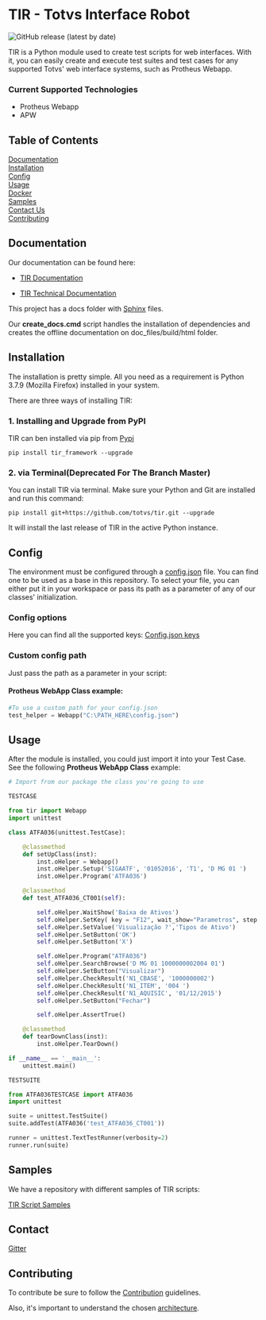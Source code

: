# TIR - Totvs Interface Robot
![GitHub release (latest by date)](https://img.shields.io/github/v/release/totvs/tir)

TIR is a Python module used to create test scripts for web interfaces. With it, you can easily create and execute test suites and test cases for any supported Totvs' web interface systems, such as Protheus Webapp.

### Current Supported Technologies

- Protheus Webapp
- APW

## Table of Contents

[Documentation](#documentation)<br>
[Installation](#installation)<br>
[Config](#config)<br>
[Usage](#usage)<br>
[Docker](#docker)<br>
[Samples](#samples)<br>
[Contact Us](#contact)<br>
[Contributing](#contributing)

## Documentation
Our documentation can be found here:

- [TIR Documentation](https://totvs.github.io/tir-docs/)

- [TIR Technical Documentation](https://totvs.github.io/tir/)

This project has a docs folder with [Sphinx](http://www.sphinx-doc.org/en/master/) files.

Our **create_docs.cmd** script handles the installation of dependencies and creates the offline documentation on doc_files/build/html folder.

## Installation

The installation is pretty simple. All you need as a requirement is Python 3.7.9 (Mozilla Firefox) installed in your system.

There are three ways of installing TIR:

### 1. Installing and Upgrade from PyPI

TIR can ben installed via pip from [Pypi](https://pypi.org/project/tir-framework/)

```shell
pip install tir_framework --upgrade
```

### 2. via Terminal(Deprecated For The Branch Master)

You can install TIR via terminal. Make sure your Python and Git are installed and run this command:

```shell
pip install git+https://github.com/totvs/tir.git --upgrade
```

It will install the last release of TIR in the active Python instance.

## Config

The environment must be configured through a [config.json](config.json) file.
You can find one to be used as a base in this repository. To select your file,
you can either put it in your workspace or pass its path as a parameter of any of our classes' initialization.

### Config options

Here you can find all the supported keys: [Config.json keys](https://totvs.github.io/tir/configjson)

### Custom config path

Just pass the path as a parameter in your script:

#### Protheus WebApp Class example:
```python
#To use a custom path for your config.json
test_helper = Webapp("C:\PATH_HERE\config.json")
```

## Usage

After the module is installed, you could just import it into your Test Case.
See the following **Protheus WebApp Class** example:
```python
# Import from our package the class you're going to use

TESTCASE

from tir import Webapp
import unittest

class ATFA036(unittest.TestCase):

    @classmethod
    def setUpClass(inst):
        inst.oHelper = Webapp()
        inst.oHelper.Setup('SIGAATF', '01052016', 'T1', 'D MG 01 ')
        inst.oHelper.Program('ATFA036')

    @classmethod
    def test_ATFA036_CT001(self):

        self.oHelper.WaitShow('Baixa de Ativos')
        self.oHelper.SetKey( key = "F12", wait_show="Parametros", step = 3)
        self.oHelper.SetValue('Visualização ?','Tipos de Ativo')
        self.oHelper.SetButton('OK')
        self.oHelper.SetButton('X')

        self.oHelper.Program("ATFA036")
        self.oHelper.SearchBrowse('D MG 01 1000000002004 01')
        self.oHelper.SetButton("Visualizar")
        self.oHelper.CheckResult('N1_CBASE', '1000000002')
        self.oHelper.CheckResult('N1_ITEM', '004 ')
        self.oHelper.CheckResult('N1_AQUISIC', '01/12/2015')
        self.oHelper.SetButton("Fechar")

        self.oHelper.AssertTrue()

    @classmethod
    def tearDownClass(inst):
        inst.oHelper.TearDown()  

if __name__ == '__main__':
    unittest.main()

TESTSUITE

from ATFA036TESTCASE import ATFA036
import unittest

suite = unittest.TestSuite()
suite.addTest(ATFA036('test_ATFA036_CT001'))

runner = unittest.TextTestRunner(verbosity=2)
runner.run(suite)
```

## Samples

We have a repository with different samples of TIR scripts:

[TIR Script Samples](https://github.com/totvs/tir-script-samples)

## Contact

[Gitter](https://gitter.im/totvs-tir/General)

## Contributing

To contribute be sure to follow the [Contribution](CONTRIBUTING.md) guidelines.

Also, it's important to understand the chosen [architecture](https://github.com/totvs/tir/blob/master/doc_files/ARCHITECTURE.md).
